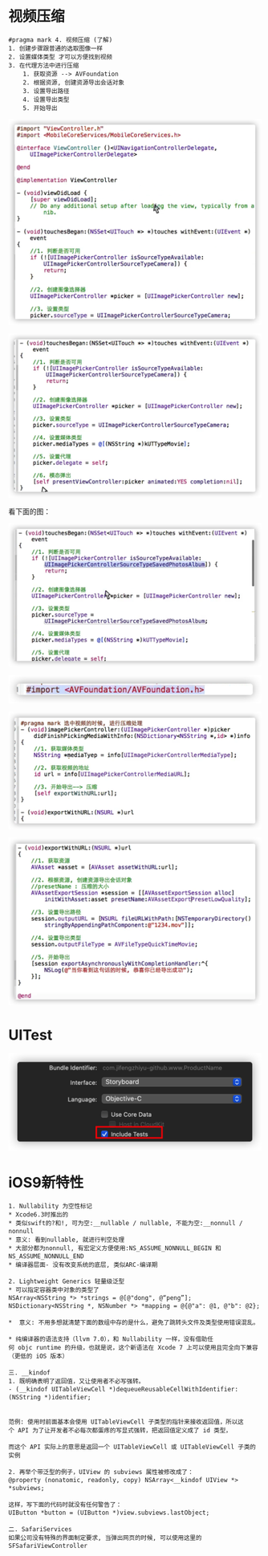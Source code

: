# 视频压缩

```
#pragma mark 4. 视频压缩 (了解)
1. 创建步骤跟普通的选取图像一样
2. 设置媒体类型 才可以方便找到视频
3. 在代理方法中进行压缩
    1. 获取资源 --> AVFoundation
    2. 根据资源, 创建资源导出会话对象
    3. 设置导出路径
    4. 设置导出类型
    5. 开始导出
```

![image-20220111091416626](%E7%AC%94%E8%AE%B0.assets/image-20220111091416626.png)

![image-20220111091430105](%E7%AC%94%E8%AE%B0.assets/image-20220111091430105.png)

看下面的图：

![image-20220111092820152](%E7%AC%94%E8%AE%B0.assets/image-20220111092820152.png)

 ![image-20220111091558549](%E7%AC%94%E8%AE%B0.assets/image-20220111091558549.png)

![image-20220111092425826](%E7%AC%94%E8%AE%B0.assets/image-20220111092425826.png)

 ![image-20220111092609314](%E7%AC%94%E8%AE%B0.assets/image-20220111092609314.png)

# UITest

![image-20220111101255278](%E7%AC%94%E8%AE%B0.assets/image-20220111101255278.png)

# iOS9新特性

```
1. Nullability 为空性标记
* Xcode6.3时推出的
* 类似swift的?和!, 可为空:__nullable / nullable, 不能为空:__nonnull / nonnull
* 意义: 看到nullable, 就进行判空处理
* 大部分都为nonnull, 有宏定义方便使用:NS_ASSUME_NONNULL_BEGIN 和 NS_ASSUME_NONNULL_END
* 编译器层面- 没有改变系统的底层, 类似ARC-编译期

2. Lightweight Generics 轻量级泛型
* 可以指定容器类中对象的类型了
NSArray<NSString *> *strings = @[@"dong", @“peng”];
NSDictionary<NSString *, NSNumber *> *mapping = @{@"a": @1, @"b": @2};

*  意义: 不用多想就清楚下面的数组中存的是什么，避免了跳转头文件及类型使用错误混乱。

* 纯编译器的语法支持（llvm 7.0），和 Nullability 一样，没有借助任何 objc runtime 的升级，也就是说，这个新语法在 Xcode 7 上可以使用且完全向下兼容（更低的 iOS 版本）

三. __kindof
1. 既明确表明了返回值，又让使用者不必写强转。
- (__kindof UITableViewCell *)dequeueReusableCellWithIdentifier:(NSString *)identifier;


范例: 使用时前面基本会使用 UITableViewCell 子类型的指针来接收返回值，所以这个 API 为了让开发者不必每次都蛋疼的写显式强转，把返回值定义成了 id 类型，

而这个 API 实际上的意思是返回一个 UITableViewCell 或 UITableViewCell 子类的实例

2. 再举个带泛型的例子，UIView 的 subviews 属性被修改成了：
@property (nonatomic, readonly, copy) NSArray<__kindof UIView *> *subviews;

这样，写下面的代码时就没有任何警告了：
UIButton *button = (UIButton *)view.subviews.lastObject;

二. SafariServices
如果公司没有特殊的界面制定要求, 当弹出网页的时候, 可以使用这里的SFSafariViewController
```

